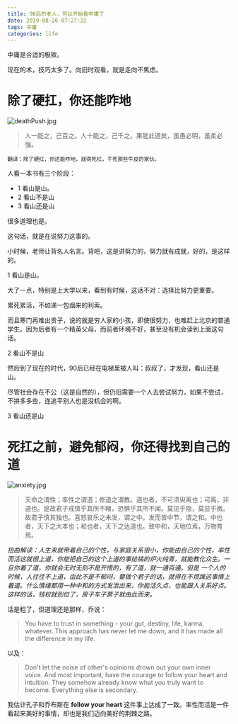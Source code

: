 ```yaml
---
title: 90后的老人，可以开始看中庸了
date: 2019-08-26 07:27:22
tags: 中庸
categories: life
---
```



中庸是合适的极致。

现在的术，技巧太多了。向旧时观看，就是走向不焦虑。

<!--more-->

# 除了硬扛，你还能咋地

![deathPush.jpg](https://i.loli.net/2020/04/18/8SxYbuQpngmq7Zd.jpg)

>人一能之，己百之。人十能之，己千之。果能此道矣，虽愚必明，虽柔必强。
   
    翻译：除了硬扛，你还能咋地，就得死扛，干死那些牛皮的家伙。

人看一本书有三个阶段：

- 1 看山是山。
- 2 看山不是山
- 3 看山还是山

很多道理也是。

这句话，就是在说努力这事的。

小时候，老师让背名人名言。背吧，这是讲努力的，努力就有成就，好的，是这样的。

1 看山是山。

大了一点，特别是上大学以来，看到有时候，这话不对：选择比努力更重要。

累死累活，不如递一包烟来的利索。

而且寒门再难出贵子，说的就是穷人家的小孩，即使很努力，也难赶上北京的普通学生。因为后者有一个精英父母，而前者环境不好，甚至没有机会读到上面这句话。

2 看山不是山

然后到了现在的时代，90后已经在电梯里被人叫：叔叔了，才发现，看山还是山。

尽管社会存在不公（这是自然的），但仍旧需要一个人去尝试努力，如果不尝试，不拼多多些，连追平别人也是没机会的啊。
 
3 看山还是山

# 死扛之前，避免郁闷，你还得找到自己的道

![anxiety.jpg](http://ww1.sinaimg.cn/mw690/005JrW9Kly1ge1oblw357j30d80cwt93.jpg)

>天命之谓性；率性之谓道；修道之谓教。道也者，不可须臾离也；可离，非道也。是故君子戒慎乎其所不睹，恐惧乎其所不闻。莫见乎隐，莫显乎微。故君子慎其独也。喜怒哀乐之未发，谓之中。发而皆中节，谓之和。中也者，天下之大本也；和也者，天下之达道也。致中和，天地位焉，万物育焉。

*扭曲解读：人生来就带着自己的个性，与家庭关系很小，你能由自己的个性，率性而活这就很上道，你能把自己的这个上道的事给搞的炉火纯青，就能教化众生。一旦你着了道，你就会无时无刻不是开悟的，有了道，就一通百通。但是 一个人的时候，人往往不上道，由此不是不郁闷，要做个君子的话，就得在不烦躁这事情上着道。什么情绪都用一种中和的方式发泄出来，你能活久点，也能跟人关系好点。这样的话，钱权就到位了，房子车子票子就由此而来。*

话是粗了，但道理还是那样，乔说：

>You have to trust in something - your gut, destiny, life, karma, whatever. This approach has never let me down, and it has made all the difference in my life.

以及：

>Don't let the noise of other's opinions drown out your own inner voice. And most important, have the courage to follow your heart and intuition. They somehow already know what you truly want to become. Everything else is secondary.

我估计孔子和乔布斯在 **follow your heart** 这件事上达成了一致。率性而活是一件看起来美好的事情，却也是我们迈向美好的荆棘之路。




